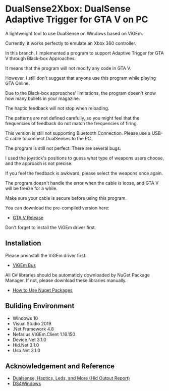 # DualSense2Xbox: DualSense Adaptive Trigger for GTA V on PC

A lightweight tool to use DualSense on Windows based on ViGEm.

Currently, it works perfectly to emulate an Xbox 360 controller.

In this branch, I implemented a program to support Adaptive Trigger for GTA V through Black-box Approaches.

It means that the program will not modify any code in GTA V.

However, I still don't suggest that anyone use this program while playing GTA Online.

Due to the Black-box approaches' limitations, the program doesn't know how many bullets in your magazine.

The haptic feedback will not stop when reloading.

The patterns are not defined carefully, so you might feel that the frequencies of feedback do not match the frequencies of firing.

This version is still not supporting Bluetooth Connection. Please use a USB-C cable to connect DualSenses to the PC.

The program is still not perfect. There are several bugs.

I used the joystick's positions to guess what type of weapons users choose, and the approach is not precise.

If you feel the feedback is awkward, please select the weapons once again.

The program doesn't handle the error when the cable is loose, and GTA V will be freeze for a while.

Make sure your cable is secure before using this program.

You can download the pre-compiled version here:

* [GTA V Release](https://github.com/Solla/DualSense2Xbox/releases/tag/v0.1_Alpha_Version)

Don't forget to install the ViGEm driver first.

## Installation

Please preinstall the ViGEm driver first.

* [ViGEm Bus](https://github.com/ViGEm/ViGEmBus)

All C# libraries should be automaticly downloaded by NuGet Package Manager.
If not, please download these libraries manually.
* [How to Use Nuget Packages](https://www.syncfusion.com/blogs/post/how-to-use-nuget-packages.aspx)

## Buliding Environment
  - Windows 10
  - Visual Studio 2019
  - .Net Framework 4.8
  - Nefarius.ViGEm.Client 1.16.150
  - Device.Net 3.1.0
  - Hid.Net 3.1.0
  - Usb.Net 3.1.0

## Acknowledgement and Reference

* [Dualsense, Haptics, Leds, and More (Hid Output Report)](https://www.reddit.com/r/gamedev/comments/jumvi5/dualsense_haptics_leds_and_more_hid_output_report/)
* [DS4Windows](https://github.com/Ryochan7/DS4Windows)
